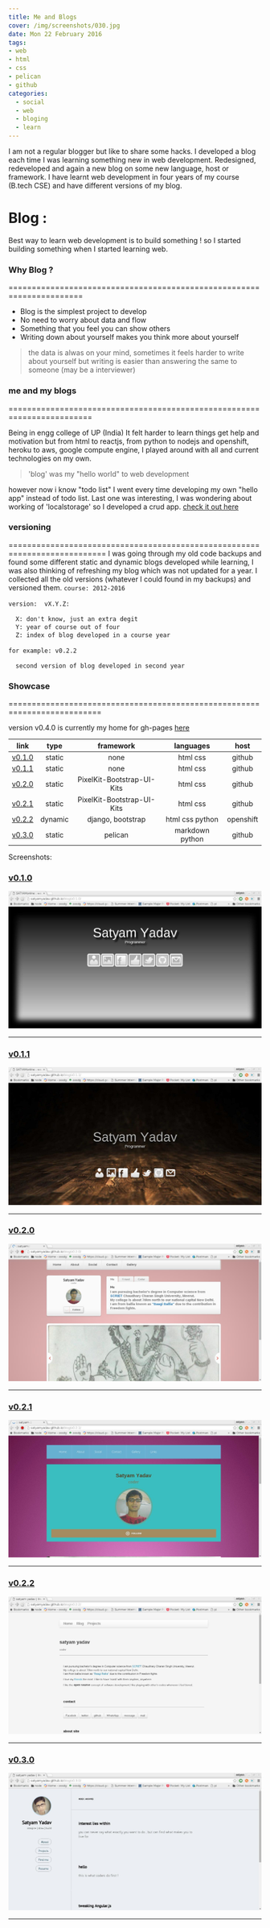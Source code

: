 ```yaml
---
title: Me and Blogs
cover: /img/screenshots/030.jpg
date: Mon 22 February 2016
tags:
- web
- html
- css
- pelican
- github
categories:
  - social
  - web
  - bloging
  - learn
---
```


I am not a regular blogger but like to share some hacks.
I developed a blog each time I was learning something new in web development.
Redesigned, redeveloped and again a new blog on some new language, host or framework.
I have learnt web development in four years of my course (B.tech CSE) and have different versions of my blog.

<!-- more -->

Blog :
======================================================================
Best way to learn web development is to build something !
so I started building something when I started learning web.

### Why Blog ?
======================================================================
  * Blog is the simplest project to develop
  * No need to worry about data and flow
  * Something that you feel you can show others
  * Writing down about yourself makes you think more about yourself

>the data is alwas on your mind, sometimes it feels harder to write about yourself but writing is easier than answering the same to someone (may be a interviewer)

### me and my blogs
========================================================================

  Being in engg college of UP (India) It felt harder to learn things get help and motivation but from html to reactjs, from python to nodejs
  and openshift, heroku to aws, google compute engine, I played around with all and current technologies on my own.

>'blog' was my "hello world" to web development

  however now i know "todo list"
  I went every time developing my own "hello app" instead of todo list.
  Last one was interesting, I was wondering about working of 'localstorage' so I developed a crud app. [check it out here](/len-den/)

### versioning
===========================================================================
  I was going through my old code backups and found some different static and dynamic blogs developed while learning, I was also thinking
  of refreshing my  blog which was not updated for a year. I collected all the old versions (whatever I could found in my backups) and versioned them.
  `course: 2012-2016`

  `version:  vX.Y.Z:`

      X: don't know, just an extra degit
      Y: year of course out of four
      Z: index of blog developed in a course year

  `for example: v0.2.2`

      second version of blog developed in second year

### Showcase
==========================================================================


version v0.4.0 is currently my home for gh-pages [here](http://satyamyadav.github.io)  


| link            | type          |  framework                 |    languages  |  host        |
|-----------------|:-------------:|:--------------------------:|:-------------:|:------------:|
|[v0.1.0][url-010]| static        | none                       |  html css     | github       |
|[v0.1.1][url-011]| static        | none                       |  html css     | github       |
|[v0.2.0][url-020]| static        | PixelKit-Bootstrap-UI-Kits |  html css     | github       |
|[v0.2.1][url-021]| static        | PixelKit-Bootstrap-UI-Kits |  html css     | github       |
|[v0.2.2][url-022]| dynamic       | django, bootstrap          |  html css python | openshift |
|[v0.3.0][url-030]| static        | pelican                    |  markdown python | github    |




Screenshots:

### [v0.1.0][url-010]  
[![blog][img-010]][url-010]  
<hr />

### [v0.1.1][url-011]  
[![blog][img-011]][url-011]  
<hr />

### [v0.2.0][url-020]  
[![blog][img-020]][url-020]  
<hr />

### [v0.2.1][url-021]  
[![blog][img-021]][url-021]  
<hr />

### [v0.2.2][url-022]  
[![blog][img-022]][url-022]  
<hr />

### [v0.3.0][url-030]  
[![blog][img-030]][url-030]  
<hr />


[img-010]: /img/screenshots/010.jpg
[img-011]: /img/screenshots/011.jpg
[img-020]: /img/screenshots/020.jpg
[img-021]: /img/screenshots/021.jpg
[img-022]: /img/screenshots/022.jpg
[img-030]: /img/screenshots/030.jpg

[url-010]: /blogs/v0.1.0  
[url-011]: /blogs/v0.1.1  
[url-020]: /blogs/v0.2.0  
[url-021]: /blogs/v0.2.1  
[url-022]: /blogs/v0.2.2  
[url-030]: /blogs/v0.3.0  
